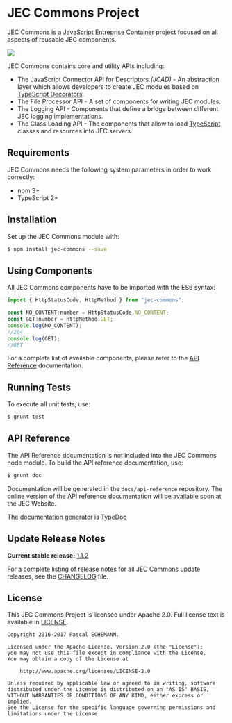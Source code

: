 # JEC Commons Project

JEC Commons is a [JavaScript Entreprise Container][jec-url] project focused on all aspects of reusable JEC components.

[![][jec-logo]][jec-url]

JEC Commons contains core and utility APIs including:

- The JavaScript Connector API for Descriptors *(JCAD)* - An abstraction layer which allows developers to create JEC modules based on [TypeScript Decorators](https://www.typescriptlang.org/docs/handbook/decorators.html).
- The File Processor API - A set of components for writing JEC modules. 
- The Logging API - Components that define a bridge between different JEC logging implementations.
- The Class Loading API - The components that allow to load [TypeScript](https://www.typescriptlang.org/) classes and resources into JEC servers.

## Requirements

JEC Commons needs the following system parameters in order to work correctly:

- npm 3+
- TypeScript 2+

## Installation

Set up the JEC Commons module with:

```bash
$ npm install jec-commons --save
```

## Using Components

All JEC Commons components have to be imported with the ES6 syntax:

```javascript
import { HttpStatusCode, HttpMethod } from "jec-commons";

const NO_CONTENT:number = HttpStatusCode.NO_CONTENT;
const GET:number = HttpMethod.GET;
console.log(NO_CONTENT);
//204
console.log(GET);
//GET
```

For a complete list of available components, please refer to the [API Reference](#api-reference) documentation.

## Running Tests

To execute all unit tests, use:

```bash
$ grunt test
```

## API Reference

The API Reference documentation is not included into the JEC Commons node module. To build the API reference documentation, use:

```bash
$ grunt doc
```

Documentation will be generated in the `docs/api-reference` repository.
The online version of the  API reference documentation will be available soon at the JEC Website.

The documentation generator is [TypeDoc](http://typedoc.org/)

## Update Release Notes

**Current stable release:** [1.1.2](CHANGELOG.md#jec-commons-1.1.2)
 
For a complete listing of release notes for all JEC Commons update releases, see the [CHANGELOG](CHANGELOG.md) file. 

## License
This JEC Commons Project is licensed under Apache 2.0. Full license text is available in [LICENSE](LICENSE).

```
Copyright 2016-2017 Pascal ECHEMANN.

Licensed under the Apache License, Version 2.0 (the "License");
you may not use this file except in compliance with the License.
You may obtain a copy of the License at

    http://www.apache.org/licenses/LICENSE-2.0

Unless required by applicable law or agreed to in writing, software
distributed under the License is distributed on an "AS IS" BASIS,
WITHOUT WARRANTIES OR CONDITIONS OF ANY KIND, either express or implied.
See the License for the specific language governing permissions and
limitations under the License.
```

[jec-url]: https://github.com/pechemann/JEC
[jec-logo]: https://raw.githubusercontent.com/pechemann/JEC/master/assets/jec-logos/jec-logo.png